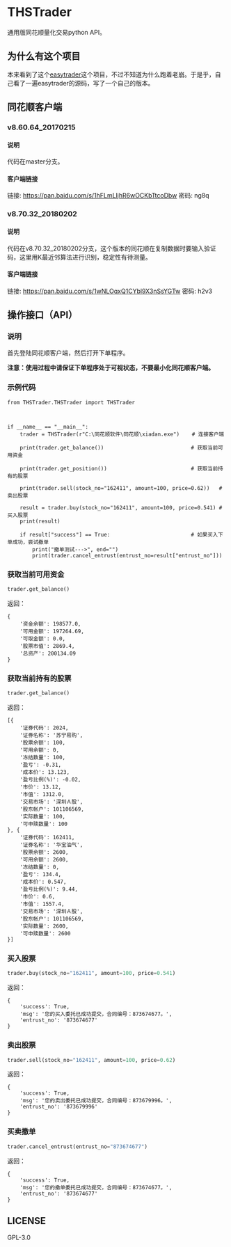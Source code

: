 # THSTrader
通用版同花顺量化交易python API。

## 为什么有这个项目
本来看到了这个[easytrader](https://github.com/shidenggui/easytrader)这个项目，不过不知道为什么跑着老崩。于是乎，自己看了一遍easytrader的源码，写了一个自己的版本。


## 同花顺客户端
### v8.60.64_20170215
#### 说明
代码在master分支。

#### 客户端链接
链接: https://pan.baidu.com/s/1hFLmLljhR6wOCKbTtcoDbw 密码: ng8q

### v8.70.32_20180202
#### 说明
代码在v8.70.32_20180202分支，这个版本的同花顺在复制数据时要输入验证码，这里用K最近邻算法进行识别，稳定性有待测量。
#### 客户端链接
链接: https://pan.baidu.com/s/1wNLOqxQ1CYbl9X3nSsYGTw 密码: h2v3


## 操作接口（API）
### 说明
首先登陆同花顺客户端，然后打开下单程序。

**注意：使用过程中请保证下单程序处于可视状态，不要最小化同花顺客户端。**

### 示例代码
```
from THSTrader.THSTrader import THSTrader



if __name__ == "__main__":
    trader = THSTrader(r"C:\同花顺软件\同花顺\xiadan.exe")    # 连接客户端

    print(trader.get_balance())                            # 获取当前可用资金

    print(trader.get_position())                           # 获取当前持有的股票

    print(trader.sell(stock_no="162411", amount=100, price=0.62))   # 卖出股票

    result = trader.buy(stock_no="162411", amount=100, price=0.541) # 买入股票
    print(result)

    if result["success"] == True:						   # 如果买入下单成功，尝试撤单
        print("撤单测试--->", end="")
        print(trader.cancel_entrust(entrust_no=result["entrust_no"]))
```

### 获取当前可用资金
``` python
trader.get_balance()
```
返回：
``` 
{
	'资金余额': 198577.0,
	'可用金额': 197264.69,
	'可取金额': 0.0,
	'股票市值': 2869.4,
	'总资产': 200134.09
}
```
### 获取当前持有的股票
``` python
trader.get_balance()
```
返回：
``` 
[{
	'证券代码': 2024,
	'证券名称': '苏宁易购',
	'股票余额': 100,
	'可用余额': 0,
	'冻结数量': 100,
	'盈亏': -0.31,
	'成本价': 13.123,
	'盈亏比例(%)': -0.02,
	'市价': 13.12,
	'市值': 1312.0,
	'交易市场': '深圳Ａ股',
	'股东帐户': 101106569,
	'实际数量': 100,
	'可申赎数量': 100
}, {
	'证券代码': 162411,
	'证券名称': '华宝油气',
	'股票余额': 2600,
	'可用余额': 2600,
	'冻结数量': 0,
	'盈亏': 134.4,
	'成本价': 0.547,
	'盈亏比例(%)': 9.44,
	'市价': 0.6,
	'市值': 1557.4,
	'交易市场': '深圳Ａ股',
	'股东帐户': 101106569,
	'实际数量': 2600,
	'可申赎数量': 2600
}]
```

### 买入股票
``` python
trader.buy(stock_no="162411", amount=100, price=0.541)
```
返回：
``` 
{
	'success': True,
	'msg': '您的买入委托已成功提交，合同编号：873674677。',
	'entrust_no': '873674677'
}
```

### 卖出股票
``` python
trader.sell(stock_no="162411", amount=100, price=0.62)
```
返回：
``` 
{
	'success': True,
	'msg': '您的卖出委托已成功提交，合同编号：873679996。',
	'entrust_no': '873679996'
}
```


### 买卖撤单
``` python
trader.cancel_entrust(entrust_no="873674677")
```
返回：
``` 
{
	'success': True,
	'msg': '您的撤单委托已成功提交，合同编号：873674677。',
	'entrust_no': '873674677'
}
```

## LICENSE
GPL-3.0